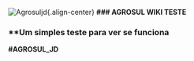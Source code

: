 ![Agrosuljd](/uploads/agrosuljd.png "Agrosuljd"){.align-center}
**### AGROSUL WIKI TESTE**
### **Um simples teste para ver se funciona

**#AGROSUL_JD**